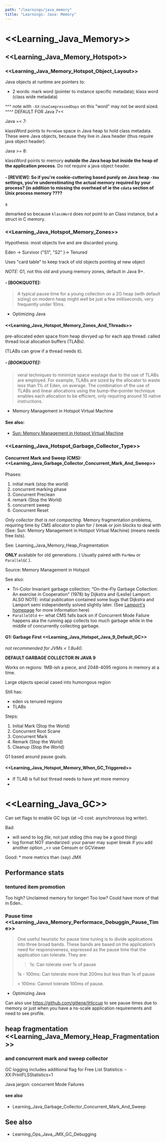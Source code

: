 ```yaml
---
path: "/learnings/java_memory"
title: "Learnings: Java: Memory"
---
```


# <<Learning_Java_Memory>>

## <<Learning_Java_Memory_Hotspot>>


### <<Learning_Java_Memory_Hotspot_Object_Layout>>

Java objects at runtime are pointers to:

  * 2 words: mark word (pointer to instance specific metadata); klass word (class wide metadata)

^^^ note with `-XX:UseCompressedOops` on this "word" may not be word sized.
^^^^ DEFAULT FOR Java 7=<

Java =< 7:

klassWord points to `PermGem` space in Java heap to hold class metadata. These were Java objects, because they live in Java header (thus require java object header).

Java >= 8:

klassWord points to memory **outside the Java heap but inside the heap of the application process**. Do not require a java object header.

#### - [REVIEW]: So if you're cookie-cuttering based purely on Java heap `-Xmx` settings, you're underestimating the actual memory required by your process? (in addition to missing the overhead of ie the `cdata` section of Unix process memory ????
s

demarked so because `klassWord` does _not_ point to an Class instance, but a struct in C memory.

### <<Learning_Java_Hotspot_Memory_Zones>>

Hypothesis: most objects live and are discarded young.

Eden -> Survivor ("S1", "S2" )-> Tenured

Uses "card table" to keep track of old objects pointing at new object

_NOTE:_ G1, not this old and young memory zones, default in Java 9+.


#### - [BOOKQUOTE]: 

> A typical pause time for a young collection on a 2G heap (with default sizing) on modern heap might well be just a few milliseconds, very frequently under 10ms.

- Optimizing Java


#### <<Learning_Java_Hotspot_Memory_Zones_And_Threads>>

pre-allocated eden space from heap divvyed up for each app thread: called thread local allocation buffers (TLABs).

(TLABs can grow if a thread needs it).


##### - [BOOKQUOTE]: 

> veral techniques to minimize space wastage due to the use of TLABs are employed. For example, TLABs are sized by the allocator to waste less than 1% of Eden, on average. The combination of the use of TLABs and linear allocations using the bump-the-pointer technique enables each allocation to be efficient, only requiring around 10 native instructions.

- Memory Management in Hotspot Virtual Machine

#### See also:

  * [Sun: Memory Management in Hotspot Virtual Machine](http://www.oracle.com/technetwork/java/javase/memorymanagement-whitepaper-150215.pdf)
  
  
### <<Learning_Java_Hotspot_Garbage_Collector_Type>>

#### Concurrent Mark and Sweep (CMS): <<Learning_Java_Garbage_Collector_Concurrent_Mark_And_Sweep>>

Phases:

  1. initial mark (stop the world)
  2. concurrent marking phase
  3. Concurrent Preclean
  3. remark (Stop the World)
  4. concurrent sweep 
  6. Concurrent Reset

*Only collector that is not compacting*. Memory fragmentation problems, requiring time by CMS allocator to plan for / break or join blocks to deal with (See: Sun: Memory Management in Hotspot Virtual Machine)
(means needs free lists).

See: Learning_Java_Memory_Heap_Fragmentation

**ONLY** available for old generations. ( Usually paired with `ParNew` or `ParallelGC` ).

Source: Memory Management in Hotspot

See also:

  * Tri-Color Invariant garbage collection; “On-the-Fly Garbage Collection: An exercise in Cooperation” (1978) by Dijkstra and (Leslie) Lamport. ALSO NOTE: initial publication contained some bugs that Dijkstra and Lamport semi independently solved slightly later. (See [Lamport's homepage](http://lamport.azurewebsites.net/pubs/pubs.html) for more information here)
  * `ParallelOld` <-- what CMS falls back on if Concurrent Mode Failure happens aka the running app collects too much garbage while in the middle of concurrently collecting garbage.

#### G1: Garbage First  <<Learning_Java_Hotspot_Java_9_Default_GC>>

_not recommended for JVMs < 1.8u40_.

**DEFAULT GARBAGE COLLECTOR IN JAVA 9**

Works on regions: 1MB-ish a piece, and 2048-4095 regions in memory at a time.

Large objects special cased into humongous region

Still has:

  * eden vs tenured regions
  * TLABs

Steps:

  1. Initial Mark (Stop the World)
  2. Concurrent Root Scane
  3. Concurrent Mark
  4. Remark (Stop the World)
  5. Cleanup (Stop the World)

G1 based around pause goals.

#### <<Learning_Java_Hotspot_Memory_When_GC_Triggered>>

  * If TLAB is full but thread needs to have yet more memory
  *
  
# <<Learning_Java_GC>>

Can set flags to enable GC logs (at ~0 cost: asynchronous log writer).

Bad:
  * will send to log _file_, not just stdlog (this may be a good thing)
  * log format NOT standarized: your parser may super break if you add another option _>> use Censum or GCViewer
  
  Good:
    * more metrics than (say) JMX
  
## Performance stats
### tentured item promotion

Too high? Unclaimed memory for longer!
Too low? Could have more of that in Eden..

### Pause time <<Learning_Java_Memory_Performace_Debuggin_Pause_Time>>
 > One useful heuristic for pause time tuning is to divide applications into three broad bands. These bands are based on the application’s need for responsiveness, expressed as the pause time that the application can tolerate. They are:
> 
> >1s: Can tolerate over 1s of pause
> 
> 1s - 100ms: Can tolerate more that 200ms but less than 1s of pause
> 
> < 100ms: Cannot tolerate 100ms of pause.
 - Optimizing Java
 
 Can also use https://github.com/giltene/jHiccup to see pause times due to memory or just when you have a ns-scale application requirements and need to see profile.
 
## heap fragmentation <<Learning_Java_Memory_Heap_Fragmentation>>

### and concurrent mark and sweep collector

GC logging includes additional flag for Free List Statistics: -XX:PrintFLSStatistics=1

Java jargon: concurrent Mode Failures


#### see also

  * Learning_Java_Garbage_Collector_Concurrent_Mark_And_Sweep


## See also

  * Learning_Ops_Java_JMX_GC_Debugging
  
